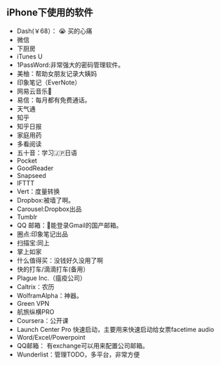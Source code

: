 ## iPhone下使用的软件

* Dash(￥68）： :sob: 买的心痛
* 微信
* 下厨房
* iTunes U 
* 1PassWord:非常强大的密码管理软件。
* 美柚：帮助女朋友记录大姨妈
* 印象笔记（EverNote）
* 网易云音乐🎵
* 易信：每月都有免费通话。
* 天气通
* 知乎
* 知乎日报
* 家庭用药
* 多看阅读
* 五十音：学习🇯🇵日语
* Pocket
* GoodReader
* Snapseed
* IFTTT
* Vert：度量转换
* Dropbox:被墙了啊。
* Carousel:Dropbox出品
* Tumblr
* QQ 邮箱：📮能登录Gmail的国产邮箱。
* 圈点:印象笔记出品
* 扫描宝:同上
* 掌上如家
* 什么值得买：没钱好久没用了啊
* 快的打车/滴滴打车(备用）
* Plague Inc.（瘟疫公司）
* Caltrix：农历
* WolframAlpha：神器。
* Green VPN
* 航旅纵横PRO
* Coursera：公开课
* Launch Center Pro 快速启动，主要用来快速启动给女票facetime audio
* Word/Excel/Powerpoint
* QQ邮箱： 有exchange可以用来配置公司邮箱。
* Wunderlist：管理TODO，多平台，非常方便
